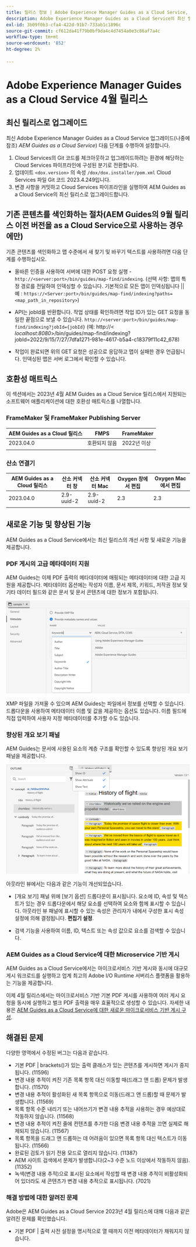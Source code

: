 ```yaml
---
title: 릴리스 정보 | Adobe Experience Manager Guides as a Cloud Service, 2023년 4월 릴리스
description: Adobe Experience Manager Guides as a Cloud Service의 최신 릴리스
exl-id: 3b09f0b3-cfa4-422d-91b7-733ab1c1896c
source-git-commit: cf612da41f79b0bf9da4c4d7454a0e3c86af7a4c
workflow-type: tm+mt
source-wordcount: '852'
ht-degree: 2%

---
```


# Adobe Experience Manager Guides as a Cloud Service 4월 릴리스

## 최신 릴리스로 업그레이드

최신 Adobe Experience Manager Guides as a Cloud Service 업그레이드(나중에 참조) *AEM Guides as a Cloud Service*) 다음 단계를 수행하여 설정합니다.

1. Cloud Services의 Git 코드를 체크아웃하고 업그레이드하려는 환경에 해당하는 Cloud Services 파이프라인에 구성된 분기로 전환합니다.
2. 업데이트 `<dox.version>` 의 속성 `/dox/dox.installer/pom.xml` Cloud Services 파일 Git 코드 2023.4.249입니다.
3. 변경 사항을 커밋하고 Cloud Services 파이프라인을 실행하여 AEM Guides as a Cloud Service의 최신 릴리스로 업그레이드합니다.

## 기존 콘텐츠를 색인화하는 절차(AEM Guides의 9월 릴리스 이전 버전을 as a Cloud Service으로 사용하는 경우에만)

기존 콘텐츠를 색인화하고 맵 수준에서 새 찾기 및 바꾸기 텍스트를 사용하려면 다음 단계를 수행하십시오.

* 올바른 인증을 사용하여 서버에 대한 POST 요청 실행 - `http://<server:port>/bin/guides/map-find/indexing`.
(선택 사항: 맵의 특정 경로를 전달하여 인덱싱할 수 있습니다. 기본적으로 모든 맵이 인덱싱됩니다 || 예 : `https://<Server:port>/bin/guides/map-find/indexing?paths=<map_path_in_repository>`)

* API는 jobId를 반환합니다. 작업 상태를 확인하려면 작업 ID가 있는 GET 요청을 동일한 끝점으로 보낼 수 있습니다. `http://<server:port>/bin/guides/map-find/indexing?jobId={jobId}`
(예: http://&lt;
_localhost:8080_>/bin/guides/map-find/indexing?jobId=2022/9/15/7/27/7dfa1271-981e-4617-b5a4-c18379f11c42_678)

* 작업이 완료되면 위의 GET 요청은 성공으로 응답하고 맵이 실패한 경우 언급됩니다. 인덱싱된 맵은 서버 로그에서 확인할 수 있습니다.

## 호환성 매트릭스

이 섹션에서는 2023년 4월 AEM Guides as a Cloud Service 릴리스에서 지원되는 소프트웨어 애플리케이션에 대한 호환성 매트릭스를 나열합니다.

### FrameMaker 및 FrameMaker Publishing Server

| AEM Guides as a Cloud 릴리스 | FMPS | FrameMaker |
| --- | --- | --- |
| 2023.04.0 | 호환되지 않음 | 2022년 이상 |
|  |  |  |


### 산소 연결기

| AEM Guides as a Cloud 릴리스 | 산소 커넥터 창 | 산소 커넥터 Mac | Oxygen 창에서 편집 | Oxygen Mac에서 편집 |
| --- | --- | --- | --- | --- |
| 2023.04.0 | 2.9-uuid-2 | 2.9-uuid-2 | 2.3 | 2.3 |
|  |  |  |  |


## 새로운 기능 및 향상된 기능

AEM Guides as a Cloud Service에서는 최신 릴리스의 개선 사항 및 새로운 기능을 제공합니다.

### PDF 게시의 고급 메타데이터 지원

AEM Guides는 이제 PDF 출력의 메타데이터에 매핑되는 메타데이터에 대한 고급 지원을 제공합니다. 메타데이터 옵션에는 작성자 이름, 문서 제목, 키워드, 저작권 정보 및 기타 데이터 필드와 같은 문서 및 문서 콘텐츠에 대한 정보가 포함됩니다.

<img src="assets/pdf-metadata.png" alt=" 기본 pdf 메타데이터">

XMP 파일을 가져올 수 있으며 AEM Guides는 파일에서 정보를 선택할 수 있습니다. 드롭다운을 사용하여 메타데이터 이름 및 값을 제공하는 옵션도 있습니다. 이름 필드에 직접 입력하여 사용자 지정 메타데이터를 추가할 수도 있습니다.


### 향상된 개요 보기 패널

AEM Guides는 문서에 사용된 요소의 계층 구조를 확인할 수 있도록 향상된 개요 보기 패널을 제공합니다.

<img src="assets/select-element-content-outline-view_cs.png" alt=" 기본 pdf 메타데이터">

아웃라인 뷰에서는 다음과 같은 기능이 개선되었습니다.

* [개요 보기] 패널 위에 [보기 옵션] 드롭다운이 표시됩니다. 요소에 ID, 속성 및 텍스트가 있는 경우 드롭다운에서 해당 요소를 선택하여 요소와 함께 표시할 수 있습니다. 아웃라인 뷰 패널에 표시할 수 있는 속성은 관리자가 내에서 구성한 표시 속성 설정에 의해 결정됩니다. **편집기 설정**.

* 검색 기능을 사용하여 이름, ID, 텍스트 또는 속성 값으로 요소를 검색할 수 있습니다.


### AEM Guides as a Cloud Service에 대한 Microservice 기반 게시

AEM Guides as a Cloud Service에서는 마이크로서비스 기반 게시와 동시에 대규모 게시 워크로드를 실행하고 업계 최고의 Adobe I/O Runtime 서버리스 플랫폼을 활용하는 기능을 제공합니다.

이제 4월 릴리스에서는 마이크로서비스 기반 기본 PDF 게시를 사용하여 여러 게시 요청을 동시에 실행하고 벌크 PDF 출력을 매우 효율적으로 생성할 수 있습니다.
자세한 내용은 [AEM Guides as a Cloud Service에 대한 새로운 마이크로서비스 기반 게시 구성](../knowledge-base/publishing/configure-microservices.md).


## 해결된 문제

다양한 영역에서 수정된 버그는 다음과 같습니다.

* 기본 PDF | brackets()가 있는 출력 클래스가 있는 콘텐츠를 게시하면 게시가 중지됩니다. (11596)
* 변경 내용 추적이 켜진 기존 목록 항목 대신 이동할 때(드래그 앤 드롭) 문제가 발생합니다. (11570)
* 변경 내용 추적이 활성화된 새 목록 항목으로 이동(드래그 앤 드롭)할 때 문제가 발생합니다. (11569)
* 목록 항목 수준 내리기 또는 내어쓰기가 변경 내용 추적을 사용하는 경우 예상대로 작동하지 않습니다. (11568)
* 변경 내용 추적이 켜진 줄에 컨텐츠를 추가한 다음 변경 내용 추적을 끄면 실제로 해제되지 않습니다. (11567)
* 목록 항목을 드래그 앤 드롭하는 데 어려움이 있으면 목록 항목 대신 텍스트가 이동됩니다. (11566)
* 완료된 검토가 읽기 전용 모드로 열리지 않습니다. (11387)
* AEM 사이트 검색에서 문제가 발생합니다(2~3 수준 노드 이상에서 작동하지 않음). (11352)
* 녹색(변경 내용 추적)으로 표시된 요소에서 작성할 때 변경 내용 추적이 비활성화되어 있더라도 새 콘텐츠가 변경 내용 추적으로 표시됩니다. (7021)

### 해결 방법에 대한 알려진 문제

Adobe은 AEM Guides as a Cloud Service 2023년 4월 릴리스에 대해 다음과 같은 알려진 문제를 확인했습니다.

* 기본 PDF | 출력 사전 설정을 명시적으로 열 때까지 이전 메타데이터가 채워지지 않습니다.
